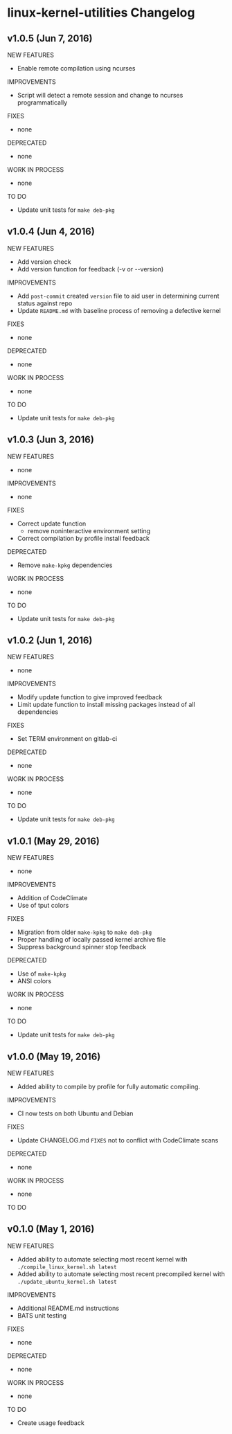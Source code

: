 # linux-kernel-utilities Changelog

## v1.0.5 (Jun 7, 2016)
NEW FEATURES
- Enable remote compilation using ncurses

IMPROVEMENTS
- Script will detect a remote session and change to ncurses programmatically

FIXES
- none

DEPRECATED
- none

WORK IN PROCESS
- none

TO DO
- Update unit tests for `make deb-pkg`

## v1.0.4 (Jun 4, 2016)
NEW FEATURES
- Add version check
- Add version function for feedback (-v or --version)

IMPROVEMENTS
- Add `post-commit` created `version` file to aid user in determining current status against repo
- Update `README.md` with baseline process of removing a defective kernel

FIXES
- none

DEPRECATED
- none

WORK IN PROCESS
- none

TO DO
- Update unit tests for `make deb-pkg`

## v1.0.3 (Jun 3, 2016)
NEW FEATURES
- none

IMPROVEMENTS
- none

FIXES
- Correct update function 
    - remove noninteractive environment setting
- Correct compilation by profile install feedback

DEPRECATED
- Remove `make-kpkg` dependencies 

WORK IN PROCESS
- none

TO DO
- Update unit tests for `make deb-pkg`

## v1.0.2 (Jun 1, 2016)
NEW FEATURES
- none

IMPROVEMENTS
- Modify update function to give improved feedback
- Limit update function to install missing packages instead of all dependencies

FIXES
- Set TERM environment on gitlab-ci

DEPRECATED
- none

WORK IN PROCESS
- none

TO DO
- Update unit tests for `make deb-pkg`

## v1.0.1 (May 29, 2016)
NEW FEATURES
- none

IMPROVEMENTS
- Addition of CodeClimate
- Use of tput colors

FIXES
- Migration from older `make-kpkg` to `make deb-pkg`
- Proper handling of locally passed kernel archive file
- Suppress background spinner stop feedback

DEPRECATED
- Use of `make-kpkg`
- ANSI colors

WORK IN PROCESS
- none

TO DO
- Update unit tests for `make deb-pkg`

## v1.0.0 (May 19, 2016)
NEW FEATURES
- Added ability to compile by profile for fully automatic compiling.

IMPROVEMENTS
- CI now tests on both Ubuntu and Debian

FIXES
- Update CHANGELOG.md `FIXES` not to conflict with CodeClimate scans

DEPRECATED
- none

WORK IN PROCESS
- none

TO DO

## v0.1.0 (May 1, 2016)
NEW FEATURES
- Added ability to automate selecting most recent kernel with `./compile_linux_kernel.sh latest`
- Added ability to automate selecting most recent precompiled kernel with `./update_ubuntu_kernel.sh latest`

IMPROVEMENTS
- Additional README.md instructions
- BATS unit testing

FIXES
- none

DEPRECATED
- none

WORK IN PROCESS
- none

TO DO
- Create usage feedback
